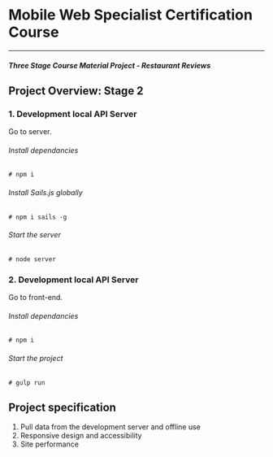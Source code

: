 # Mobile Web Specialist Certification Course
---
#### _Three Stage Course Material Project - Restaurant Reviews_

## Project Overview: Stage 2

### 1. Development local API Server

Go to server.

###### Install dependancies
```Install dependancies
# npm i
```
###### Install Sails.js globally
```Install sails global
# npm i sails -g
```
###### Start the server
```Start server
# node server
```

### 2. Development local API Server

Go to front-end.

###### Install dependancies
```Install dependancies
# npm i
```

###### Start the project
```Serve the web app using gulp
# gulp run
```

## Project specification

1. Pull data from the development server and offline use
2. Responsive design and accessibility
3. Site performance

